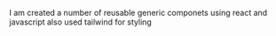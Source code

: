 I am created a number of reusable generic componets 
using react and javascript also used tailwind for styling